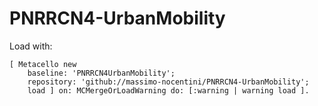 # PNRRCN4-UrbanMobility

Load with:

```smalltalk
[ Metacello new
    baseline: 'PNRRCN4UrbanMobility';
    repository: 'github://massimo-nocentini/PNRRCN4-UrbanMobility';
    load ] on: MCMergeOrLoadWarning do: [:warning | warning load ].
```
